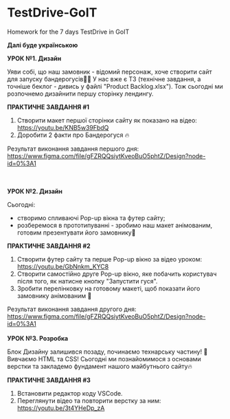 # TestDrive-GoIT
Homework for the 7 days TestDrive in GoIT

<b>Далі буде українською</b>

<b>УРОК №1. Дизайн</b> 

Уяви собі, що наш замовник - відомий персонаж, хоче створити сайт для запуску бандерогусів🦆💪 
У нас вже є ТЗ (технічне завдання, а точніше беклог - дивись у файлі "Product Backlog.xlsx"). 
Тож сьогодні ми розпочнемо дизайнити першу сторінку лендингу.

<b>ПРАКТИЧНЕ ЗАВДАННЯ #1</b>

1. Створити макет першої сторінки сайту як показано на відео: <br> https://youtu.be/KNB5w39FbdQ 
2. Доробити 2 факти про Бандерогуся 🔥

Результат виконання завдання першого дня:<br>
https://www.figma.com/file/gFZRQQsiytKveoBuO5phtZ/Design?node-id=0%3A1

<br><br>
<b>УРОК №2. Дизайн</b>

Сьогодні:
- створимо спливаючі Pop-up вікна та футер сайту;
- розберемося в прототипуванні - зробимо наш макет анімованим, готовим презентувати його замовнику💪

<b>ПРАКТИЧНЕ ЗАВДАННЯ #2</b>

1. Створити футер сайту та перше Pop-up вікно за відео уроком: <br> https://youtu.be/GbNnkm_KYC8 
2. Створити самостійно друге Pop-up вікно, яке побачить користувач після того, як натисне кнопку "Запустити гуся".
3. Зробити перелінковку на готовому макеті, щоб показати його замовнику анімованим 💪

Результат виконання завдання другого дня:<br>
https://www.figma.com/file/gFZRQQsiytKveoBuO5phtZ/Design?node-id=0%3A1
<br><br>
<b>УРОК №3. Розробка</b>

Блок Дизайну залишився позаду, починаємо технарську частину! 💪 Вивчаємо HTML та CSS!
Сьогодні ми познайомимося з основами верстки та закладемо фундамент нашого майбутнього сайту🔥

<b>ПРАКТИЧНЕ ЗАВДАННЯ #3</b>

1. Встановити редактор коду VSCode. 
2. Переглянути відео та повторити верстку за ним:<br> https://youtu.be/3t4YHeDp_zA
